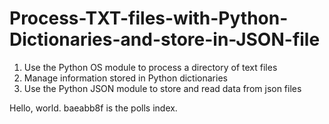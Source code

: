 # Process-TXT-files-with-Python-Dictionaries-and-store-in-JSON-file

1) Use the Python OS module to process a directory of text files
2) Manage information stored in Python dictionaries
3) Use the Python JSON module to store and read data from json files

Hello, world. baeabb8f is the polls index.
